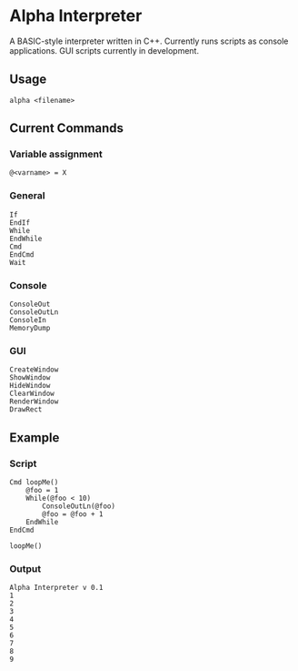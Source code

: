 # Alpha Interpreter

A BASIC-style interpreter written in C++. Currently runs scripts as console applications. GUI scripts currently in development.

## Usage

```
alpha <filename>
```

## Current Commands

### Variable assignment

```
@<varname> = X
```

### General

```
If
EndIf
While
EndWhile
Cmd
EndCmd
Wait
```

### Console

```
ConsoleOut
ConsoleOutLn
ConsoleIn
MemoryDump
```

### GUI

```
CreateWindow
ShowWindow
HideWindow
ClearWindow
RenderWindow
DrawRect
```


## Example

### Script

```
Cmd loopMe()
	@foo = 1
	While(@foo < 10)
		ConsoleOutLn(@foo)
		@foo = @foo + 1
	EndWhile
EndCmd

loopMe()
```

### Output

```
Alpha Interpreter v 0.1
1
2
3
4
5
6
7
8
9

```